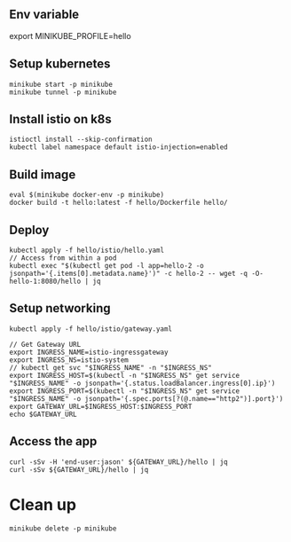 ## Env variable

export MINIKUBE_PROFILE=hello
## Setup kubernetes
```
minikube start -p minikube
minikube tunnel -p minikube
```

## Install istio on k8s
```
istioctl install --skip-confirmation
kubectl label namespace default istio-injection=enabled
```

## Build image
```
eval $(minikube docker-env -p minikube)
docker build -t hello:latest -f hello/Dockerfile hello/
```

## Deploy
```
kubectl apply -f hello/istio/hello.yaml
// Access from within a pod
kubectl exec "$(kubectl get pod -l app=hello-2 -o jsonpath='{.items[0].metadata.name}')" -c hello-2 -- wget -q -O- hello-1:8080/hello | jq
```

## Setup networking
```
kubectl apply -f hello/istio/gateway.yaml

// Get Gateway URL
export INGRESS_NAME=istio-ingressgateway
export INGRESS_NS=istio-system
// kubectl get svc "$INGRESS_NAME" -n "$INGRESS_NS"
export INGRESS_HOST=$(kubectl -n "$INGRESS_NS" get service "$INGRESS_NAME" -o jsonpath='{.status.loadBalancer.ingress[0].ip}')
export INGRESS_PORT=$(kubectl -n "$INGRESS_NS" get service "$INGRESS_NAME" -o jsonpath='{.spec.ports[?(@.name=="http2")].port}')
export GATEWAY_URL=$INGRESS_HOST:$INGRESS_PORT
echo $GATEWAY_URL
```

## Access the app
```
curl -sSv -H 'end-user:jason' ${GATEWAY_URL}/hello | jq
curl -sSv ${GATEWAY_URL}/hello | jq
```

# Clean up
```
minikube delete -p minikube
```
